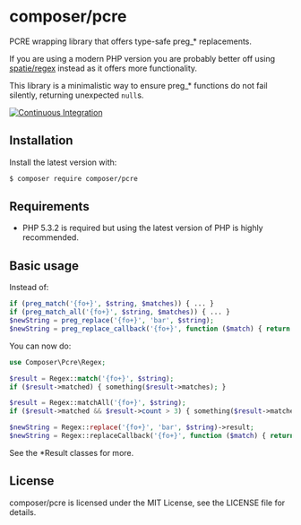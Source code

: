 composer/pcre
=============

PCRE wrapping library that offers type-safe preg_* replacements.

If you are using a modern PHP version you are probably better off using [spatie/regex](https://github.com/spatie/regex) instead as it offers more functionality.

This library is a minimalistic way to ensure preg_* functions do not fail silently, returning unexpected `null`s.

[![Continuous Integration](https://github.com/composer/pcre/workflows/Continuous%20Integration/badge.svg?branch=main)](https://github.com/composer/pcre/actions)


Installation
------------

Install the latest version with:

```bash
$ composer require composer/pcre
```


Requirements
------------

* PHP 5.3.2 is required but using the latest version of PHP is highly recommended.


Basic usage
-----------

Instead of:

```php
if (preg_match('{fo+}', $string, $matches)) { ... }
if (preg_match_all('{fo+}', $string, $matches)) { ... }
$newString = preg_replace('{fo+}', 'bar', $string);
$newString = preg_replace_callback('{fo+}', function ($match) { return strtoupper($match[0]); }, $string);
```

You can now do:

```php
use Composer\Pcre\Regex;

$result = Regex::match('{fo+}', $string);
if ($result->matched) { something($result->matches); }

$result = Regex::matchAll('{fo+}', $string);
if ($result->matched && $result->count > 3) { something($result->matches); }

$newString = Regex::replace('{fo+}', 'bar', $string)->result;
$newString = Regex::replaceCallback('{fo+}', function ($match) { return strtoupper($match[0]); }, $string)->result;
```

See the *Result classes for more.

License
-------

composer/pcre is licensed under the MIT License, see the LICENSE file for details.
